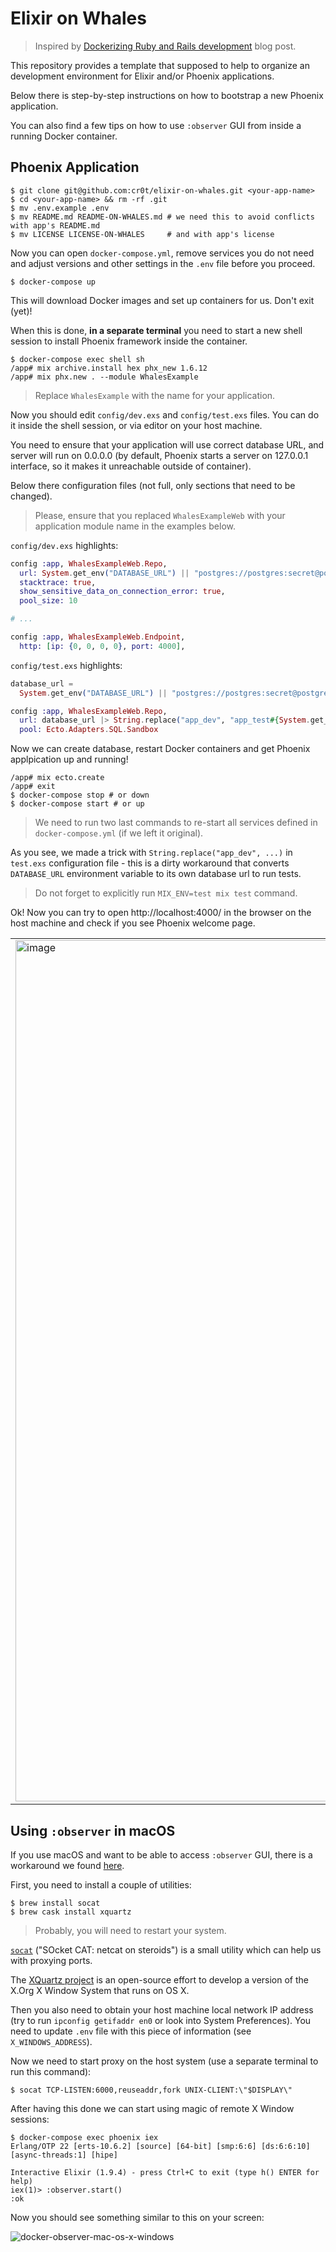 # Elixir on Whales

> Inspired by [Dockerizing Ruby and Rails development] blog post.

This repository provides a template that supposed to help to organize an development environment for Elixir and/or Phoenix applications.

Below there is step-by-step instructions on how to bootstrap a new Phoenix application.

You can also find a few tips on how to use `:observer` GUI from inside a running Docker container.

## Phoenix Application

```console
$ git clone git@github.com:cr0t/elixir-on-whales.git <your-app-name>
$ cd <your-app-name> && rm -rf .git
$ mv .env.example .env
$ mv README.md README-ON-WHALES.md # we need this to avoid conflicts with app's README.md
$ mv LICENSE LICENSE-ON-WHALES     # and with app's license
```

Now you can open `docker-compose.yml`, remove services you do not need and adjust versions and other settings in the `.env` file before you proceed.

```console
$ docker-compose up
```

This will download Docker images and set up containers for us. Don't exit (yet)!

When this is done, **in a separate terminal** you need to start a new shell session to install Phoenix framework inside the container.

```console
$ docker-compose exec shell sh
/app# mix archive.install hex phx_new 1.6.12
/app# mix phx.new . --module WhalesExample
```

> Replace `WhalesExample` with the name for your application.

Now you should edit `config/dev.exs` and `config/test.exs` files. You can do it inside the shell session, or via editor on your host machine.

You need to ensure that your application will use correct database URL, and server will run on 0.0.0.0 (by default, Phoenix starts a server on 127.0.0.1 interface, so it makes it unreachable outside of container).

Below there configuration files (not full, only sections that need to be changed).

> Please, ensure that you replaced `WhalesExampleWeb` with your application module name in the examples below.

`config/dev.exs` highlights:

```elixir
config :app, WhalesExampleWeb.Repo,
  url: System.get_env("DATABASE_URL") || "postgres://postgres:secret@postgres:5432/app_dev",
  stacktrace: true,
  show_sensitive_data_on_connection_error: true,
  pool_size: 10

# ...

config :app, WhalesExampleWeb.Endpoint,
  http: [ip: {0, 0, 0, 0}, port: 4000],
```

`config/test.exs` highlights:

```elixir
database_url =
  System.get_env("DATABASE_URL") || "postgres://postgres:secret@postgres:5432/app_dev"

config :app, WhalesExampleWeb.Repo,
  url: database_url |> String.replace("app_dev", "app_test#{System.get_env("MIX_TEST_PARTITION")}")
  pool: Ecto.Adapters.SQL.Sandbox
```

Now we can create database, restart Docker containers and get Phoenix applpication up and running!

```console
/app# mix ecto.create
/app# exit
$ docker-compose stop # or down
$ docker-compose start # or up
```

> We need to run two last commands to re-start all services defined in `docker-compose.yml` (if we left it original).

As you see, we made a trick with `String.replace("app_dev", ...)` in `test.exs` configuration file - this is a dirty workaround that converts `DATABASE_URL` environment variable to its own database url to run tests.

> Do not forget to explicitly run `MIX_ENV=test mix test` command.

Ok! Now you can try to open http://localhost:4000/ in the browser on the host machine and check if you see Phoenix welcome page.

<table>
  <tr>
    <td><img width="1378" alt="image" src="https://user-images.githubusercontent.com/113878/189381540-651b1ac1-f637-40dc-bba9-c21dabb15644.png"></td>
    <td><img width="1378" alt="image" src="https://user-images.githubusercontent.com/113878/189381588-18c4ca17-3d25-445b-ad2e-90ed8e07690d.png"></td>
  </tr>
</table>

[Dockerizing Ruby and Rails development]: https://evilmartians.com/chronicles/ruby-on-whales-docker-for-ruby-rails-development

## Using `:observer` in macOS

If you use macOS and want to be able to access `:observer` GUI, there is a workaround we found [here](https://github.com/moby/moby/issues/8710).

First, you need to install a couple of utilities:

```console
$ brew install socat
$ brew cask install xquartz
```

> Probably, you will need to restart your system.

[`socat`](http://www.dest-unreach.org/socat/) ("SOcket CAT: netcat on steroids") is a small utility which can help us with proxying ports.

The [XQuartz project](https://www.xquartz.org/) is an open-source effort to develop a version of the X.Org X Window System that runs on OS X.

Then you also need to obtain your host machine local network IP address (try to run `ipconfig getifaddr en0` or look into System Preferences). You need to update `.env` file with this piece of information (see `X_WINDOWS_ADDRESS`).

Now we need to start proxy on the host system (use a separate terminal to run this command):

```console
$ socat TCP-LISTEN:6000,reuseaddr,fork UNIX-CLIENT:\"$DISPLAY\"
```

After having this done we can start using magic of remote X Window sessions:

```console
$ docker-compose exec phoenix iex
Erlang/OTP 22 [erts-10.6.2] [source] [64-bit] [smp:6:6] [ds:6:6:10] [async-threads:1] [hipe]

Interactive Elixir (1.9.4) - press Ctrl+C to exit (type h() ENTER for help)
iex(1)> :observer.start()
:ok
```

Now you should see something similar to this on your screen:

![docker-observer-mac-os-x-windows](https://user-images.githubusercontent.com/113878/73979910-6b420200-492f-11ea-9b1d-d526b11c9d06.png)
